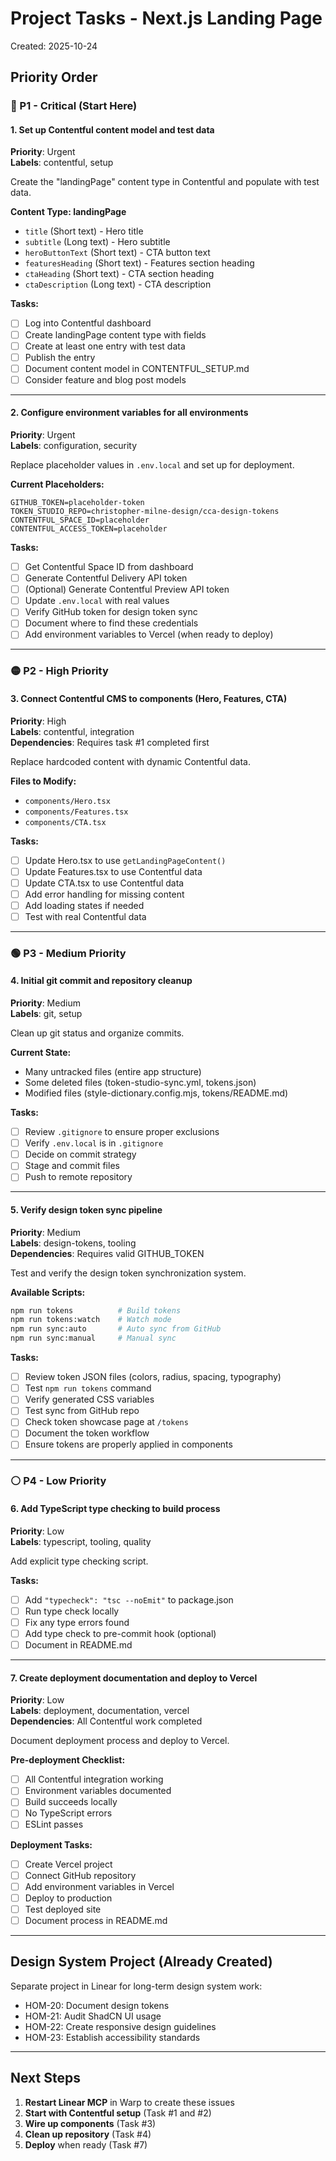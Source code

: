 # Project Tasks - Next.js Landing Page

Created: 2025-10-24

## Priority Order

### 🔴 P1 - Critical (Start Here)

#### 1. Set up Contentful content model and test data
**Priority**: Urgent  
**Labels**: contentful, setup

Create the "landingPage" content type in Contentful and populate with test data.

**Content Type: landingPage**
- `title` (Short text) - Hero title
- `subtitle` (Long text) - Hero subtitle
- `heroButtonText` (Short text) - CTA button text
- `featuresHeading` (Short text) - Features section heading
- `ctaHeading` (Short text) - CTA section heading
- `ctaDescription` (Long text) - CTA description

**Tasks:**
- [ ] Log into Contentful dashboard
- [ ] Create landingPage content type with fields
- [ ] Create at least one entry with test data
- [ ] Publish the entry
- [ ] Document content model in CONTENTFUL_SETUP.md
- [ ] Consider feature and blog post models

---

#### 2. Configure environment variables for all environments
**Priority**: Urgent  
**Labels**: configuration, security

Replace placeholder values in `.env.local` and set up for deployment.

**Current Placeholders:**
```
GITHUB_TOKEN=placeholder-token
TOKEN_STUDIO_REPO=christopher-milne-design/cca-design-tokens
CONTENTFUL_SPACE_ID=placeholder
CONTENTFUL_ACCESS_TOKEN=placeholder
```

**Tasks:**
- [ ] Get Contentful Space ID from dashboard
- [ ] Generate Contentful Delivery API token
- [ ] (Optional) Generate Contentful Preview API token
- [ ] Update `.env.local` with real values
- [ ] Verify GitHub token for design token sync
- [ ] Document where to find these credentials
- [ ] Add environment variables to Vercel (when ready to deploy)

---

### 🟡 P2 - High Priority

#### 3. Connect Contentful CMS to components (Hero, Features, CTA)
**Priority**: High  
**Labels**: contentful, integration  
**Dependencies**: Requires task #1 completed first

Replace hardcoded content with dynamic Contentful data.

**Files to Modify:**
- `components/Hero.tsx`
- `components/Features.tsx`
- `components/CTA.tsx`

**Tasks:**
- [ ] Update Hero.tsx to use `getLandingPageContent()`
- [ ] Update Features.tsx to use Contentful data
- [ ] Update CTA.tsx to use Contentful data
- [ ] Add error handling for missing content
- [ ] Add loading states if needed
- [ ] Test with real Contentful data

---

### 🟢 P3 - Medium Priority

#### 4. Initial git commit and repository cleanup
**Priority**: Medium  
**Labels**: git, setup

Clean up git status and organize commits.

**Current State:**
- Many untracked files (entire app structure)
- Some deleted files (token-studio-sync.yml, tokens.json)
- Modified files (style-dictionary.config.mjs, tokens/README.md)

**Tasks:**
- [ ] Review `.gitignore` to ensure proper exclusions
- [ ] Verify `.env.local` is in `.gitignore`
- [ ] Decide on commit strategy
- [ ] Stage and commit files
- [ ] Push to remote repository

---

#### 5. Verify design token sync pipeline
**Priority**: Medium  
**Labels**: design-tokens, tooling  
**Dependencies**: Requires valid GITHUB_TOKEN

Test and verify the design token synchronization system.

**Available Scripts:**
```bash
npm run tokens          # Build tokens
npm run tokens:watch    # Watch mode
npm run sync:auto       # Auto sync from GitHub
npm run sync:manual     # Manual sync
```

**Tasks:**
- [ ] Review token JSON files (colors, radius, spacing, typography)
- [ ] Test `npm run tokens` command
- [ ] Verify generated CSS variables
- [ ] Test sync from GitHub repo
- [ ] Check token showcase page at `/tokens`
- [ ] Document the token workflow
- [ ] Ensure tokens are properly applied in components

---

### ⚪ P4 - Low Priority

#### 6. Add TypeScript type checking to build process
**Priority**: Low  
**Labels**: typescript, tooling, quality

Add explicit type checking script.

**Tasks:**
- [ ] Add `"typecheck": "tsc --noEmit"` to package.json
- [ ] Run type check locally
- [ ] Fix any type errors found
- [ ] Add type check to pre-commit hook (optional)
- [ ] Document in README.md

---

#### 7. Create deployment documentation and deploy to Vercel
**Priority**: Low  
**Labels**: deployment, documentation, vercel  
**Dependencies**: All Contentful work completed

Document deployment process and deploy to Vercel.

**Pre-deployment Checklist:**
- [ ] All Contentful integration working
- [ ] Environment variables documented
- [ ] Build succeeds locally
- [ ] No TypeScript errors
- [ ] ESLint passes

**Deployment Tasks:**
- [ ] Create Vercel project
- [ ] Connect GitHub repository
- [ ] Add environment variables in Vercel
- [ ] Deploy to production
- [ ] Test deployed site
- [ ] Document process in README.md

---

## Design System Project (Already Created)

Separate project in Linear for long-term design system work:

- HOM-20: Document design tokens
- HOM-21: Audit ShadCN UI usage
- HOM-22: Create responsive design guidelines
- HOM-23: Establish accessibility standards

---

## Next Steps

1. **Restart Linear MCP** in Warp to create these issues
2. **Start with Contentful setup** (Task #1 and #2)
3. **Wire up components** (Task #3)
4. **Clean up repository** (Task #4)
5. **Deploy** when ready (Task #7)
